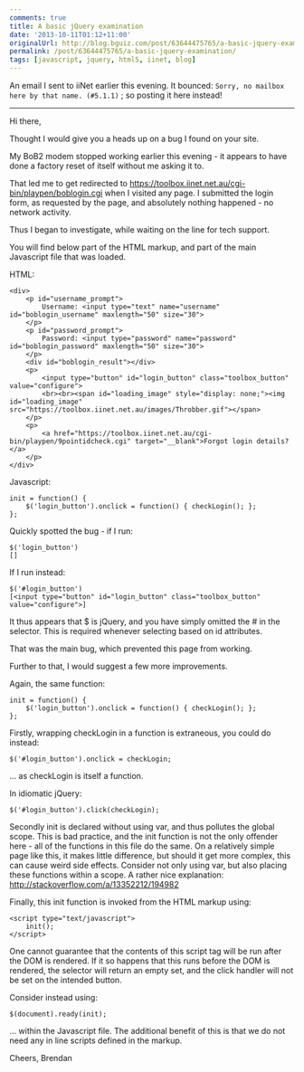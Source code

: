 ```yaml
---
comments: true
title: A basic jQuery examination
date: '2013-10-11T01:12+11:00'
originalUrl: http://blog.bguiz.com/post/63644475765/a-basic-jquery-examination
permalink: /post/63644475765/a-basic-jquery-examination/
tags: [javascript, jquery, html5, iinet, blog]
---
```


<p>An email I sent to iiNet earlier this evening. It bounced: <code>Sorry, no mailbox here by that name. (#5.1.1)</code>&#160;; so posting it here instead!</p>

<hr><p>Hi there,</p>

<p>Thought I would give you a heads up on a bug I found on your site.</p>

<p>My BoB2 modem stopped working earlier this evening - it appears to
have done a factory reset of itself without me asking it to.</p>

<p>That led me to get redirected to
<a href="https://toolbox.iinet.net.au/cgi-bin/playpen/boblogin.cgi" target="_blank">https://toolbox.iinet.net.au/cgi-bin/playpen/boblogin.cgi</a> when I
visited any page. I submitted the login form, as requested by the
page, and absolutely nothing happened - no network activity.</p>

<p>Thus I began to investigate, while waiting on the line for tech support.</p>

<p>You will find below part of the HTML markup, and part of the main
Javascript file that was loaded.</p>

<p>HTML:</p>

<pre><code>&lt;div&gt;
    &lt;p id="username_prompt"&gt;
        Username: &lt;input type="text" name="username" id="boblogin_username" maxlength="50" size="30"&gt;
    &lt;/p&gt;
    &lt;p id="password_prompt"&gt;
        Password: &lt;input type="password" name="password" id="boblogin_password" maxlength="50" size="30"&gt;
    &lt;/p&gt;
    &lt;div id="boblogin_result"&gt;&lt;/div&gt;
    &lt;p&gt;
        &lt;input type="button" id="login_button" class="toolbox_button" value="configure"&gt;
        &lt;br&gt;&lt;br&gt;&lt;span id="loading_image" style="display: none;"&gt;&lt;img id="loading_image" src="https://toolbox.iinet.net.au/images/Throbber.gif"&gt;&lt;/span&gt;
    &lt;/p&gt;
    &lt;p&gt;
        &lt;a href="https://toolbox.iinet.net.au/cgi-bin/playpen/9pointidcheck.cgi" target="__blank"&gt;Forgot login details?&lt;/a&gt;
    &lt;/p&gt;
&lt;/div&gt;
</code></pre>

<p>Javascript:</p>

<pre><code>init = function() {
    $('login_button').onclick = function() { checkLogin(); };
};
</code></pre>

<p>Quickly spotted the bug - if I run:</p>

<pre><code>$('login_button')
[]
</code></pre>

<p>If I run instead:</p>

<pre><code>$('#login_button')
[&lt;input type="button" id="login_button" class="toolbox_button"
value="configure"&gt;]
</code></pre>

<p>It thus appears that $ is jQuery, and you have simply omitted the # in
the selector. This is required whenever selecting based on id
attributes.</p>

<p>That was the main bug, which prevented this page from working.</p>

<p>Further to that, I would suggest a few more improvements.</p>

<p>Again, the same function:</p>

<pre><code>init = function() {
    $('login_button').onclick = function() { checkLogin(); };
};
</code></pre>

<p>Firstly, wrapping checkLogin in a function is extraneous, you could do instead:</p>

<pre><code>$('#login_button').onclick = checkLogin;
</code></pre>

<p>&#8230; as checkLogin is itself a function.</p>

<p>In idiomatic jQuery:</p>

<pre><code>$('#login_button').click(checkLogin);
</code></pre>

<p>Secondly init is declared without using var, and thus pollutes the
global scope. This is bad practice, and the init function is not the
only offender here - all of the functions in this file do the same. On
a relatively simple page like this, it makes little difference, but
should it get more complex, this can cause weird side effects.
Consider not only using var, but also placing these functions within a
scope. A rather nice explanation:
<a href="http://stackoverflow.com/a/13352212/194982" target="_blank">http://stackoverflow.com/a/13352212/194982</a></p>

<p>Finally, this init function is invoked from the HTML markup using:</p>

<pre><code>&lt;script type="text/javascript"&gt;
    init();
&lt;/script&gt;
</code></pre>

<p>One cannot guarantee that the contents of this script tag will be run
after the DOM is rendered. If it so happens that this runs before the
DOM is rendered, the selector will return an empty set, and the click
handler will not be set on the intended button.</p>

<p>Consider instead using:</p>

<pre><code>$(document).ready(init);
</code></pre>

<p>&#8230; within the Javascript file. The additional benefit of this is that
we do not need any in line scripts defined in the markup.</p>

<p>Cheers,
Brendan</p>